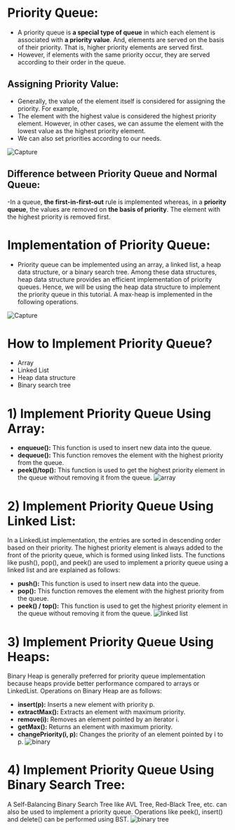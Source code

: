 # Priority Queue:

- A priority queue is **a special type of queue** in which each element is associated with **a priority value**. And, elements are served on the basis of their priority. That is, higher priority elements are served first.
- However, if elements with the same priority occur, they are served according to their order in the queue.

## Assigning Priority Value:
- Generally, the value of the element itself is considered for assigning the priority. For example,
- The element with the highest value is considered the highest priority element. However, in other cases, we can assume the element with the lowest value as the highest priority element.
- We can also set priorities according to our needs.

![Capture](https://user-images.githubusercontent.com/64387352/195920170-02106408-68cc-4b4c-8e49-c69be374ca2a.PNG)


## Difference between Priority Queue and Normal Queue:
-In a queue, **the first-in-first-out** rule is implemented whereas, in a **priority queue**, the values are removed on **the basis of priority**. The element with the highest priority is removed first.

# Implementation of Priority Queue:
- Priority queue can be implemented using an array, a linked list, a heap data structure, or a binary search tree. Among these data structures, heap data structure provides an efficient implementation of priority queues.
Hence, we will be using the heap data structure to implement the priority queue in this tutorial. A max-heap is implemented in the following operations.


![Capture](https://user-images.githubusercontent.com/64387352/195919467-503b0a2a-8cdc-4c53-a39d-2b32951ff941.png)

# How to Implement Priority Queue? 
- Array
- Linked List
- Heap data structure
- Binary search tree

# 1) Implement Priority Queue Using Array: 
- **enqueue():** This function is used to insert new data into the queue.
- **dequeue():** This function removes the element with the highest priority from the queue.
- **peek()/top():** This function is used to get the highest priority element in the queue without removing it from the queue.
![array](https://user-images.githubusercontent.com/64387352/195971655-84c26619-f160-41db-85d0-88e438f99eff.PNG)

# 2) Implement Priority Queue Using Linked List: 
In a LinkedList implementation, the entries are sorted in descending order based on their priority. The highest priority element is always added to the front of the priority queue, which is formed using linked lists. The functions like push(), pop(), and peek() are used to implement a priority queue using a linked list and are explained as follows:

- **push():** This function is used to insert new data into the queue.
- **pop():** This function removes the element with the highest priority from the queue.
- **peek() / top():** This function is used to get the highest priority element in the queue without removing it from the queue.
 ![linked list](https://user-images.githubusercontent.com/64387352/195971760-5a4a3316-93d1-47ee-9f40-b9096ec064ac.PNG)
 
 # 3) Implement Priority Queue Using Heaps: 
 Binary Heap is generally preferred for priority queue implementation because heaps provide better performance compared to arrays or LinkedList. Operations on Binary Heap are as follows: 

- **insert(p):** Inserts a new element with priority p.
- **extractMax():** Extracts an element with maximum priority.
- **remove(i):** Removes an element pointed by an iterator i.
- **getMax():** Returns an element with maximum priority.
- **changePriority(i, p):** Changes the priority of an element pointed by i to p.
![binary](https://user-images.githubusercontent.com/64387352/195971838-5641925d-3165-4446-bb7c-063bb840fda3.PNG)

# 4) Implement Priority Queue Using Binary Search Tree: 
A Self-Balancing Binary Search Tree like AVL Tree, Red-Black Tree, etc. can also be used to implement a priority queue. Operations like peek(), insert() and delete() can be performed using BST.
![binary tree](https://user-images.githubusercontent.com/64387352/195971898-90a3f46f-86e4-4eb6-bed8-45a752a8dde8.PNG)


